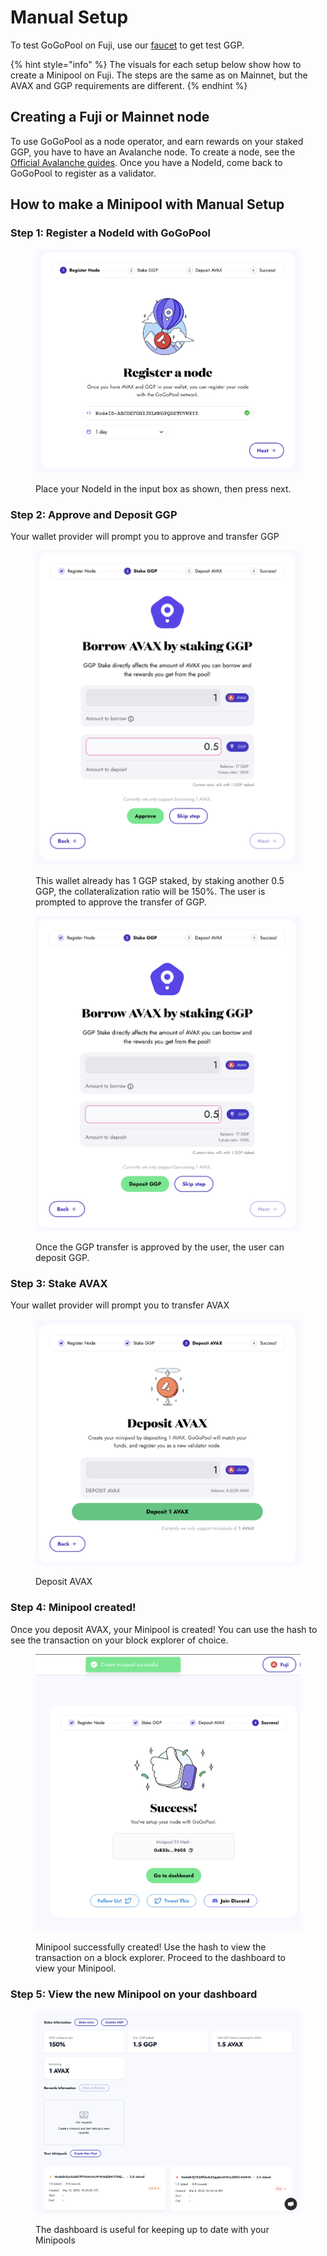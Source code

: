 # Manual Setup

To test GoGoPool on Fuji, use our [faucet](https://faucet.gogopool.com) to get test GGP.

{% hint style="info" %}
The visuals for each setup below show how to create a Minipool on Fuji. The steps are the same as on Mainnet, but the AVAX and GGP requirements are different.
{% endhint %}

## Creating a Fuji or Mainnet node

To use GoGoPool as a node operator, and earn rewards on your staked GGP, you have to have an Avalanche node. To create a node, see the [Official Avalanche guides](https://docs.avax.network/nodes). Once you have a NodeId, come back to GoGoPool to register as a validator.

## How to make a Minipool with Manual Setup

### Step 1: Register a NodeId with GoGoPool

<figure><img src="../../.gitbook/assets/gogopool_register_node.png" alt=""><figcaption><p>Place your NodeId in the input box as shown, then press next.</p></figcaption></figure>

### Step 2: Approve and Deposit GGP

Your wallet provider will prompt you to approve and transfer GGP

<figure><img src="../../.gitbook/assets/gogopool_stake_ggp.png" alt=""><figcaption><p>This wallet already has 1 GGP staked, by staking another 0.5 GGP, the collateralization ratio will be 150%. The user is prompted to approve the transfer of GGP.</p></figcaption></figure>

<figure><img src="../../.gitbook/assets/gogopool_deposit_ggp_success.png" alt=""><figcaption><p>Once the GGP transfer is approved by the user, the user can deposit GGP.</p></figcaption></figure>

### Step 3: Stake AVAX

Your wallet provider will prompt you to transfer AVAX

<figure><img src="../../.gitbook/assets/gogopool_deposit_avax.png" alt=""><figcaption><p>Deposit AVAX</p></figcaption></figure>

### Step 4: Minipool created!

Once you deposit AVAX, your Minipool is created! You can use the hash to see the transaction on your block explorer of choice.

<figure><img src="../../.gitbook/assets/gogopool_minipool_successfully_created.png" alt=""><figcaption><p>Minipool successfully created! Use the hash to view the transaction on a block explorer. Proceed to the dashboard to view your Minipool.</p></figcaption></figure>

### Step 5: View the new Minipool on your dashboard

<figure><img src="../../.gitbook/assets/gogopool_minipool_dashboard.png" alt=""><figcaption><p>The dashboard is useful for keeping up to date with your Minipools</p></figcaption></figure>
